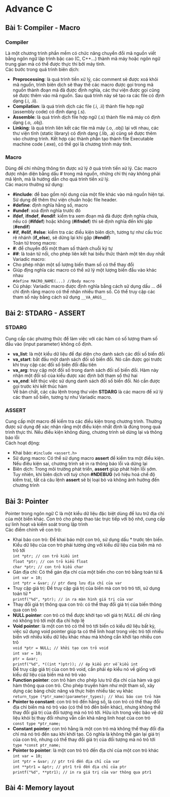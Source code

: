 # Advance C

## Bài 1: Compiler - Macro

### Compiler
Là một chương trình phần mềm có chức năng chuyển đổi mã nguồn viết bằng ngôn ngữ lập trình bậc cao (C, C++...) thành mã máy hoặc ngôn ngữ trung gian mà có thể được thực thi bởi máy tính.<br>
Các bước trong quá trình biên dịch:
- __Preprocessing__: là quá trình tiền xử lý, các comment sẽ được xoá khỏi mã nguồn, trình biên dịch sẽ thay thế các macro được gọi trong mã nguồn thành đoạn mã đã được định nghĩa, các thư viện được gọi cũng sẽ được thêm vào mã nguồn. Sau quá trình này sẽ tạo ra các file có định dạng (.i, .ii).
- __Compilation__: là quá trình dịch các file (.i, .ii) thành file hợp ngữ (assembly code) có định dạng (.s).
- __Assemble__: là quá trình dịch file hợp ngữ (.s) thành file mã máy có định dạng (.o, .obj).
- __Linking__: là quá trình liên kết các file mã máy (.o, .obj) lại với nhau, các thư viện tĩnh (static library) có định dạng (.lib, .a) cũng sẽ được thêm vào chương trình. Kết hợp các thành phần tạo thành file Executable machine code (.exe), có thể gọi là chương trình máy tính. 
### Macro
Dùng để chỉ những thông tin được xử lý ở quá trình tiền xử lý. Các macro được nhận diện bằng dấu # trong mã nguồn, những chỉ thị này không phải mã lệnh, mà là hướng dẫn cho quá trình tiền xử lý.<br>
Các macro thường sử dụng:
- __#include__: để bao gồm nội dung của một file khác vào mã nguồn hiện tại. Sử dụng để thêm thư viện chuẩn hoặc file header.
- __#define__: định nghĩa hằng số, macro
- __#undef__: xoá định nghĩa trước đó
- __ifdef__, __ifndef__, __#endif__: kiểm tra xem đoạn mã đã được định nghĩa chưa, nếu có (__#ifdef__) hoặc không (__#ifndef__) thì sẽ định nghĩa đến khi gặp (__#endif__)
- __#if__, __#elif__, __#else__: kiểm tra các điều kiện biên dịch, tương tự như cấu trúc rẽ nhánh (__if_else__), sẽ dừng lại khi gặp (__#endif__)<br>
Toán tử trong macro:
- __#__: để chuyển đổi một tham số thành chuỗi ký tự
- __##__: là toán tử nối, cho phép liên kết hai biểu thức thành một tên duy nhất<br>
Variadic macro:
- Cho phép nhận một số lượng biến tham số có thể thay đổi
- Giúp địng nghĩa các macro có thể xử lý một lượng biến đầu vào khác nhau<br>
`#define MACRO_NAME(...) //Body macro`
- Cú pháp: Variadic macro được định nghĩa bằng cách sử dụng dấu ... để chỉ định rằng macro có thể nhận nhiều tham số. Có thể truy cập các tham số này bằng cách sử dụng `__VA_ARGS__`
## Bài 2: STDARG - ASSERT
### STDARG
Cung cấp các phương thức để làm việc với các hàm có số lượng tham số đầu vào (input parameter) không cố định.<br>
- __va_list__: là một kiểu dữ liệu để đại diện cho danh sách các đối số biến đổi
- __va_start__: bắt đầu một danh sách đối số biến đổi. Nó cần được gọi trước khi truy cập các đối số biến đổi đầu tiên
- __va_arg__: truy cập một đối số trong danh sách đối số biến đổi. Hàm này nhận một đối số của kiểu được xác định bởi tham số thứ hai
- __va_end__: kết thúc việc sử dụng danh sách đối số biến đổi. Nó cần được gọi trước khi kết thúc hàm<br>
Về bản chất, các câu lệnh trong thư viện __STDARG__ là các macro để xử lý các tham số biến, tương tự như Variadic macro.
### ASSERT
Cung cấp một macro để kiểm tra các điều kiện trong chương trình. Thường được sử dụng để xác nhận rằng một điều kiện nhất định là đúng trong quá trình thực thi. Nếu điều kiện không đúng, chương trình sẽ dừng lại và thông báo lỗi<br>
Cách hoạt động:
- Khai báo: `#include <assert.h>`
- Sử dụng macro: Có thể sử dụng macro __assert__ để kiểm tra một điều kiện. Nếu điều kiện sai, chương trình sẽ in ra thông báo lỗi và dừng lại
- Biên dịch: Trong môi trường phát triển, __assert__ giúp phát hiện lỗi sớm. Tuy nhiên, khi biên dịch với tuỳ chọn __#NDEBUG__ (vô hiệu hoá chế độ kiểm tra), tất cả câu lệnh __assert__ sẽ bị loại bỏ và không ảnh hưởng đến chương trình
## Bài 3: Pointer
Pointer trong ngôn ngữ C là một kiểu dữ liệu đặc biệt dùng để lưu trữ địa chỉ của một biến khác. Con trỏ cho phép thao tác trực tiếp với bộ nhớ, cung cấp sự linh hoạt và kiểm soát trong lập trình<br>
Các điểm chính về con trỏ:
- Khai báo con trỏ: Để khai báo một con trỏ, sử dụng dấu * trước tên biến. Kiểu dữ liệu của con trỏ phải tương ứng với kiểu dữ liệu của biến mà nó trỏ tới<br>
`int *ptr; // con trỏ kiểu int`<br>
`float *ptr; // con trỏ kiểu float`<br>
`char *ptr; // con trỏ kiểu char`
- Gán địa chỉ: Có thể gán địa chỉ của một biến cho con trỏ bằng toán tử &<br>
`int var = 10;`<br>
`int *ptr = &var; // ptr đang lưu địa chỉ của var`
- Truy cập giá trị: Để truy cập giá trị của biến mà con trỏ trỏ tới, sử dụng toán tử *<br>
`printf("%d", *ptr); // in ra màn hình giá trị của var`
- Thay đổi giá trị thông qua con trỏ: có thể thay đổi giá trị của biến thông qua con trỏ
- __NULL pointer__: con trỏ có thể được khởi tạo với giá trị _NULL_ để chỉ rằng nó không trỏ tới một địa chỉ hợp lệ
- __Void pointer__: là một con trỏ có thể trỏ tới biến có kiểu dữ liệu bất kỳ, việc sử dụng void pointer giúp ta có thể linh hoạt trong việc trỏ tới nhiều biến với nhiều kiểu dữ liệu khác nhau mà không cần khởi tạo nhiều con trỏ<br>
`void *ptr = NULL; // khởi tạo con trỏ void`<br>
`int var = 10;`<br>
`ptr = &var;`<br>
`printf("%d", *((int *)ptr)); // ép kiểu ptr về kiểu int`<br>
Để truy cập giá trị của con trỏ void, cần phải ép kiểu nó về giống với kiểu dữ liệu của biến mà nó trỏ vào
- __Function pointer__: con trỏ hàm cho phép lưu trữ địa chỉ của hàm và gọi hàm thông qua con trỏ. Cho phép truyền hàm như một tham số, xây dựng các bảng chức năng và thực hiện nhiều tác vụ khác<br>
`return_type (*ptr_name)(parameter_types); // khai báo con trỏ hàm`  
- __Pointer to constant__: con trỏ trỏ đến hằng số, là con trỏ có thể thay đổi địa chỉ biến mà nó trỏ vào (có thể trỏ đến biến khác), nhưng không thể thay đổi giá trị của đối tượng mà nó trỏ tới. Hữu ích trong việc bảo vệ dữ liệu khỏi bị thay đổi nhưng vẫn cần khả năng linh hoạt của con trỏ<br>
`const type *ptr_name;`
- __Constant pointer__: con trỏ hằng là một con trỏ mà không thể thay đổi địa chỉ mà nó trỏ đến sau khi khởi tạo. Có nghĩa là không thể gán lại giá trị của con trỏ, nhưng có thể thay đổi giá trị của đối tượng mà nó trỏ tới<br>
`type *const ptr_name;`
- __Pointer to pointer__: là một con trỏ trỏ đến địa chỉ của một con trỏ khác<br>
`int var = 10;`<br>
`int *ptr = &var; // ptr trỏ đến địa chỉ của var`<br>
`int **ptr1 = &ptr; // ptr1 trỏ đến địa chỉ của ptr`<br>
`printf("%d", **ptr1); // in ra giá trị của var thông qua ptr1`
## Bài 4: Memory layout


